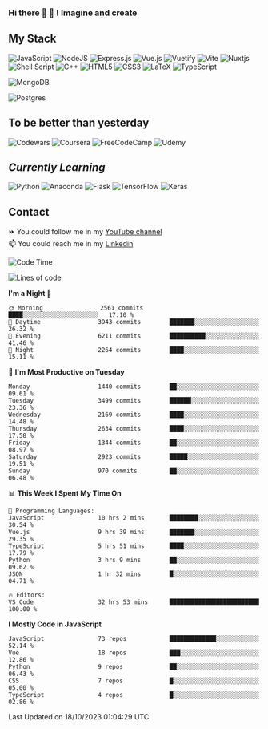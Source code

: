### Hi there 👋 🤖 ! Imagine and create

## My Stack
![JavaScript](https://img.shields.io/badge/javascript-%23323330.svg?style=for-the-badge&logo=javascript&logoColor=%23F7DF1E) ![NodeJS](https://img.shields.io/badge/node.js-6DA55F?style=for-the-badge&logo=node.js&logoColor=white) <img alt="Express.js" src="https://img.shields.io/badge/express.js%20-%23404d59.svg?&style=for-the-badge"/> ![Vue.js](https://img.shields.io/badge/vuejs-%2335495e.svg?style=for-the-badge&logo=vuedotjs&logoColor=%234FC08D) ![Vuetify](https://img.shields.io/badge/Vuetify-1867C0?style=for-the-badge&logo=vuetify&logoColor=AEDDFF) ![Vite](https://img.shields.io/badge/vite-%23646CFF.svg?style=for-the-badge&logo=vite&logoColor=white) ![Nuxtjs](https://img.shields.io/badge/Nuxt-002E3B?style=for-the-badge&logo=nuxtdotjs&logoColor=#00DC82) ![Shell Script](https://img.shields.io/badge/shell_script-%23121011.svg?style=for-the-badge&logo=gnu-bash&logoColor=white) ![C++](https://img.shields.io/badge/c++-%2300599C.svg?style=for-the-badge&logo=c%2B%2B&logoColor=white) ![HTML5](https://img.shields.io/badge/html5-%23E34F26.svg?style=for-the-badge&logo=html5&logoColor=white) ![CSS3](https://img.shields.io/badge/css3-%231572B6.svg?style=for-the-badge&logo=css3&logoColor=white) ![LaTeX](https://img.shields.io/badge/latex-%23008080.svg?style=for-the-badge&logo=latex&logoColor=white) ![TypeScript](https://img.shields.io/badge/typescript-%23007ACC.svg?style=for-the-badge&logo=typescript&logoColor=white)
<div>
  <img alt="MongoDB" src ="https://img.shields.io/badge/MongoDB-%234ea94b.svg?&style=for-the-badge&logo=mongodb&logoColor=white"/>
  
  ![Postgres](https://img.shields.io/badge/postgres-%23316192.svg?style=for-the-badge&logo=postgresql&logoColor=white)
</div>

## To be better than yesterday
![Codewars](https://img.shields.io/badge/Codewars-B1361E?style=for-the-badge&logo=codewars&logoColor=grey)
  ![Coursera](https://img.shields.io/badge/Coursera-%230056D2.svg?style=for-the-badge&logo=Coursera&logoColor=white)
  ![FreeCodeCamp](https://img.shields.io/badge/Freecodecamp-%23123.svg?&style=for-the-badge&logo=freecodecamp&logoColor=green)
  ![Udemy](https://img.shields.io/badge/Udemy-A435F0?style=for-the-badge&logo=Udemy&logoColor=white)

## *Currently Learning*
![Python](https://img.shields.io/badge/python-3670A0?style=for-the-badge&logo=python&logoColor=ffdd54) ![Anaconda](https://img.shields.io/badge/Anaconda-%2344A833.svg?style=for-the-badge&logo=anaconda&logoColor=white) 
![Flask](https://img.shields.io/badge/flask-%23000.svg?style=for-the-badge&logo=flask&logoColor=white) ![TensorFlow](https://img.shields.io/badge/TensorFlow-%23FF6F00.svg?style=for-the-badge&logo=TensorFlow&logoColor=white) ![Keras](https://img.shields.io/badge/Keras-%23D00000.svg?style=for-the-badge&logo=Keras&logoColor=white)

## Contact
⏩ You could follow me in my <a href="https://www.youtube.com/c/ViktorJimenezF" target="blank">YouTube channel</a>   <br>
📫 You could reach me in my <a href="https://www.linkedin.com/in/victorjuanjimenez/" target="blank">Linkedin</a>  

<!--START_SECTION:waka-->
![Code Time](http://img.shields.io/badge/Code%20Time-1%2C626%20hrs%205%20mins-blue)

![Lines of code](https://img.shields.io/badge/From%20Hello%20World%20I%27ve%20Written-34.9%20million%20lines%20of%20code-blue)

**I'm a Night 🦉** 

```text
🌞 Morning                2561 commits        ████░░░░░░░░░░░░░░░░░░░░░   17.10 % 
🌆 Daytime                3943 commits        ███████░░░░░░░░░░░░░░░░░░   26.32 % 
🌃 Evening                6211 commits        ██████████░░░░░░░░░░░░░░░   41.46 % 
🌙 Night                  2264 commits        ████░░░░░░░░░░░░░░░░░░░░░   15.11 % 
```
📅 **I'm Most Productive on Tuesday** 

```text
Monday                   1440 commits        ██░░░░░░░░░░░░░░░░░░░░░░░   09.61 % 
Tuesday                  3499 commits        ██████░░░░░░░░░░░░░░░░░░░   23.36 % 
Wednesday                2169 commits        ████░░░░░░░░░░░░░░░░░░░░░   14.48 % 
Thursday                 2634 commits        ████░░░░░░░░░░░░░░░░░░░░░   17.58 % 
Friday                   1344 commits        ██░░░░░░░░░░░░░░░░░░░░░░░   08.97 % 
Saturday                 2923 commits        █████░░░░░░░░░░░░░░░░░░░░   19.51 % 
Sunday                   970 commits         ██░░░░░░░░░░░░░░░░░░░░░░░   06.48 % 
```


📊 **This Week I Spent My Time On** 

```text
💬 Programming Languages: 
JavaScript               10 hrs 2 mins       ████████░░░░░░░░░░░░░░░░░   30.54 % 
Vue.js                   9 hrs 39 mins       ███████░░░░░░░░░░░░░░░░░░   29.35 % 
TypeScript               5 hrs 51 mins       ████░░░░░░░░░░░░░░░░░░░░░   17.79 % 
Python                   3 hrs 9 mins        ██░░░░░░░░░░░░░░░░░░░░░░░   09.62 % 
JSON                     1 hr 32 mins        █░░░░░░░░░░░░░░░░░░░░░░░░   04.71 % 

🔥 Editors: 
VS Code                  32 hrs 53 mins      █████████████████████████   100.00 % 
```

**I Mostly Code in JavaScript** 

```text
JavaScript               73 repos            █████████████░░░░░░░░░░░░   52.14 % 
Vue                      18 repos            ███░░░░░░░░░░░░░░░░░░░░░░   12.86 % 
Python                   9 repos             ██░░░░░░░░░░░░░░░░░░░░░░░   06.43 % 
CSS                      7 repos             █░░░░░░░░░░░░░░░░░░░░░░░░   05.00 % 
TypeScript               4 repos             █░░░░░░░░░░░░░░░░░░░░░░░░   02.86 % 
```




 Last Updated on 18/10/2023 01:04:29 UTC
<!--END_SECTION:waka-->

<!--
**ViktorJJF/ViktorJJF** is a ✨ _special_ ✨ repository because its `README.md` (this file) appears on your GitHub profile.



Here are some ideas to get you started:

- 🔭 I’m currently working on ...
- 🌱 I’m currently learning ...
- 👯 I’m looking to collaborate on ...
- 🤔 I’m looking for help with ...
- 💬 Ask me about ...
- 📫 How to reach me: ...
- 😄 Pronouns: ...
- ⚡ Fun fact: ...
-->
